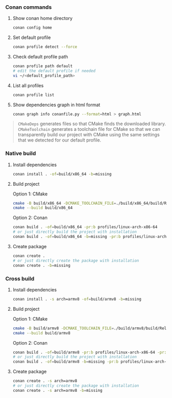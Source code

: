 ### Conan commands

1. Show conan home directory

    ```bash
    conan config home
    ```

1. Set default profile

    ```bash
    conan profile detect --force
    ```

1. Check default profile path

    ```bash
    conan profile path default
    # edit the default profile if needed
    vi ~/<default_profile_path>
    ```

1. List all profiles

    ```bash
    conan profile list
    ```

1. Show dependencies graph in html format

    ```bash
    conan graph info conanfile.py --format=html > graph.html
    ```

> `CMakeDeps` generates files so that CMake finds the downloaded library.
> `CMakeToolchain` generates a toolchain file for CMake so that we can transparently build our project with CMake using the same settings that we detected for our default profile.


### Native build

1. Install dependencies

    ```bash
    conan install . -of=build/x86_64 -b=missing
    ```

1. Build project

    Option 1: CMake
    ```bash
    cmake -B build/x86_64 -DCMAKE_TOOLCHAIN_FILE=./build/x86_64/build/Release/generators/conan_toolchain.cmake -DCMAKE_BUILD_TYPE=Release
    cmake --build build/x86_64
    ```

    Option 2: Conan
     ```bash
    conan build . -of=build/x86_64 -pr:b profiles/linux-arch-x86-64
    # or just directly build the project with installation
    conan build . -of=build/x86_64 -b=missing -pr:b profiles/linux-arch-x86-64
    ```

1. Create package

    ```bash
    conan create .
    # or just directly create the package with installation
    conan create . -b=missing
    ```

### Cross build

1. Install dependencies

    ```bash
    conan install . -s arch=armv8 -of=build/armv8 -b=missing
    ```

1. Build project

    Option 1: CMake
    ```bash
    cmake -B build/armv8 -DCMAKE_TOOLCHAIN_FILE=./build/armv8/build/Release/generators/conan_toolchain.cmake -DCMAKE_BUILD_TYPE=Release
    cmake --build build/armv8
    ```

    Option 2: Conan
     ```bash
    conan build . -of=build/armv8 -pr:b profiles/linux-arch-x86-64 -pr:h profiles/linux-arch-armv8
    # or just directly build the project with installation
    conan build . -of=build/armv8 -b=missing -pr:b profiles/linux-arch-x86-64 -pr:h profiles/linux-arch-armv8
    ```

1. Create package

    ```bash
    conan create . -s arch=armv8
    # or just directly create the package with installation
    conan create . -s arch=armv8 -b=missing
    ```

